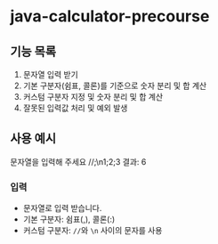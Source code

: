 # java-calculator-precourse


## 기능 목록

1. 문자열 입력 받기
2. 기본 구분자(쉼표, 콜론)를 기준으로 숫자 분리 및 합 계산
3. 커스텀 구분자 지정 및 숫자 분리 및 합 계산
4. 잘못된 입력값 처리 및 예외 발생

## 사용 예시
문자열을 입력해 주세요 //;\n1;2;3 결과: 6

### 입력

- 문자열로 입력 받습니다.
- 기본 구분자: 쉼표(,), 콜론(:)
- 커스텀 구분자: `//`와 `\n` 사이의 문자를 사용
